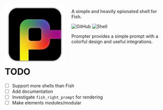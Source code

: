 <img src="docs/logo.png" align="left" width="192px" height="192px"/>
<img align="left" width="0" height="192px" hspace="10"/>

> **A simple and heavily opionated shell for Fish.**

![GitHub](https://img.shields.io/github/license/reeperto/prompter)
![Shell](https://img.shields.io/badge/shell-fish-blue)

Prompter provides a simple prompt with a colorful design and useful integrations.

<br>

# TODO

- [ ] Support more shells than Fish
- [ ] Add documentation
- [ ] Investigate ``fish_right_prompt`` for rendering
- [ ] Make elements modules/modular
